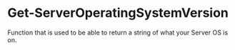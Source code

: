 # Get-ServerOperatingSystemVersion
Function that is used to be able to return a string of what your Server OS is on. 